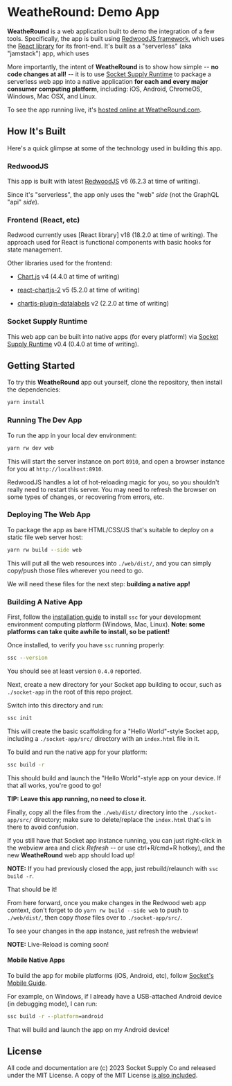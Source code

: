# WeatheRound: Demo App

**WeatheRound** is a web application built to demo the integration of a few tools. Specifically, the app is built using [RedwoodJS framework](https://redwoodjs.com), which uses the [React library](https://react.dev/) for its front-end. It's built as a "serverless" (aka "jamstack") app, which uses

More importantly, the intent of **WeatheRound** is to show how simple -- **no code changes at all!** -- it is to use [Socket Supply Runtime](https://github.com/socketsupply/socket) to package a serverless web app into a native application **for each and every major consumer computing platform**, including: iOS, Android, ChromeOS, Windows, Mac OSX, and Linux.

To see the app running live, it's [hosted online at WeatheRound.com](https://weatheround.com).

## How It's Built

Here's a quick glimpse at some of the technology used in building this app.

### RedwoodJS

This app is built with latest [RedwoodJS](https://redwoodjs.com) v6 (6.2.3 at time of writing).

Since it's "serverless", the app only uses the "web" *side* (not the GraphQL "api" *side*).

### Frontend (React, etc)

Redwood currently uses [React library] v18 (18.2.0 at time of writing). The approach used for React is functional components with basic hooks for state management.

Other libraries used for the frontend:

* [Chart.js](https://www.chartjs.org/) v4 (4.4.0 at time of writing)

* [react-chartjs-2](https://react-chartjs-2.js.org/) v5 (5.2.0 at time of writing)

* [chartjs-plugin-datalabels](https://chartjs-plugin-datalabels.netlify.app/) v2 (2.2.0 at time of writing)

### Socket Supply Runtime

This web app can be built into native apps (for every platform!) via [Socket Supply Runtime](https://github.com/socketsupply/socket) v0.4 (0.4.0 at time of writing).

## Getting Started

To try this **WeatheRound** app out yourself, clone the repository, then install the dependencies:

```cmd
yarn install
```

### Running The Dev App

To run the app in your local dev environment:

```cmd
yarn rw dev web
```

This will start the server instance on port `8910`, and open a browser instance for you at `http://localhost:8910`.

RedwoodJS handles a lot of hot-reloading magic for you, so you shouldn't really need to restart this server. You may need to refresh the browser on some types of changes, or recovering from errors, etc.

### Deploying The Web App

To package the app as bare HTML/CSS/JS that's suitable to deploy on a static file web server host:

```cmd
yarn rw build --side web
```

This will put all the web resources into `./web/dist/`, and you can simply copy/push those files wherever you need to go.

We will need these files for the next step: **building a native app!**

### Building A Native App

First, follow the [installation guide](https://socketsupply.co/guides/#install) to install `ssc` for your development environment computing platform (Windows, Mac, Linux). **Note: some platforms can take quite awhile to install, so be patient!**

Once installed, to verify you have `ssc` running properly:

```cmd
ssc --version
```

You should see at least version `0.4.0` reported.

Next, create a new directory for your Socket app building to occur, such as `./socket-app` in the root of this repo project.

Switch into this directory and run:

```cmd
ssc init
```

This will create the basic scaffolding for a "Hello World"-style Socket app, including a `./socket-app/src/` directory with an `index.html` file in it.

To build and run the native app for your platform:

```cmd
ssc build -r
```

This should build and launch the "Hello World"-style app on your device. If that all works, you're good to go!

**TIP: Leave this app running, no need to close it.**

Finally, copy all the files from the `./web/dist/` directory into the `./socket-app/src/` directory; make sure to delete/replace the `index.html` that's in there to avoid confusion.

If you still have that Socket app instance running, you can just right-click in the webview area and click *Refresh* -- or use ctrl+R/cmd+R hotkey), and the new **WeatheRound** web app should load up!

**NOTE:** If you had previously closed the app, just rebuild/relaunch with `ssc build -r`.

That should be it!

From here forward, once you make changes in the Redwood web app context, don't forget to do `yarn rw build --side web` to push to `./web/dist/`, then copy *those* files over to `./socket-app/src/`.

To see your changes in the app instance, just refresh the webview!

**NOTE:** Live-Reload is coming soon!

#### Mobile Native Apps

To build the app for mobile platforms (iOS, Android, etc), follow [Socket's Mobile Guide](https://socketsupply.co/guides/#mobile-guide).

For example, on Windows, if I already have a USB-attached Android device (in debugging mode), I can run:

```cmd
ssc build -r --platform=android
```

That will build and launch the app on my Android device!

## License

All code and documentation are (c) 2023 Socket Supply Co and released under the MIT License. A copy of the MIT License [is also included](LICENSE.txt).
